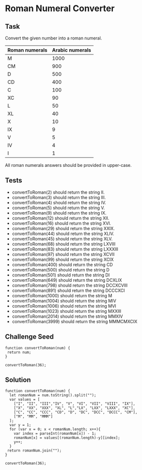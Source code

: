 # Roman Numeral Converter
## Task
Convert the given number into a roman numeral.

| Roman numerals| Arabic numerals |
|--|--|
|M	| 1000|
|CM	| 900|
|D	| 500|
|CD	| 400|
|C	| 100|
|XC	| 90|
|L	| 50|
|XL	| 40|
|X	| 10|
|IX	| 9|
|V	| 5|
|IV	| 4|
|I	| 1|

All roman numerals answers should be provided in upper-case.

## Tests
- convertToRoman(2) should return the string II.
- convertToRoman(3) should return the string III.
- convertToRoman(4) should return the string IV.
- convertToRoman(5) should return the string V.
- convertToRoman(9) should return the string IX.
- convertToRoman(12) should return the string XII.
- convertToRoman(16) should return the string XVI.
- convertToRoman(29) should return the string XXIX.
- convertToRoman(44) should return the string XLIV.
- convertToRoman(45) should return the string XLV.
- convertToRoman(68) should return the string LXVIII
- convertToRoman(83) should return the string LXXXIII
- convertToRoman(97) should return the string XCVII
- convertToRoman(99) should return the string XCIX
- convertToRoman(400) should return the string CD
- convertToRoman(500) should return the string D
- convertToRoman(501) should return the string DI
- convertToRoman(649) should return the string DCXLIX
- convertToRoman(798) should return the string DCCXCVIII
- convertToRoman(891) should return the string DCCCXCI
- convertToRoman(1000) should return the string M
- convertToRoman(1004) should return the string MIV
- convertToRoman(1006) should return the string MVI
- convertToRoman(1023) should return the string MXXIII
- convertToRoman(2014) should return the string MMXIV
- convertToRoman(3999) should return the string MMMCMXCIX

## Challenge Seed
```
function convertToRoman(num) {
 return num;
}

convertToRoman(36);
```
## Solution
```
function convertToRoman(num) {
  let romanNum = num.toString().split(""); 
  var values = [
    ["I", "II", "III","IV", "V", "VI", "VII", "VIII", "IX"],
    ["X", "XX", "XXX", "XL", "L","LX", "LXX", "LXXX", "XC"],
    ["C", "CC", "CCC", "CD", "D", "DC", "DCC", "DCCC", "CM"],
    ["M", "MM", "MMM"]
  ];
  var y = 1;
  for (var x = 0; x < romanNum.length; x++){
    var index = parseInt(romanNum[x]) - 1;
    romanNum[x] = values[(romanNum.length)-y][index];
    y++; 
  }
 return romanNum.join("");
}

convertToRoman(36);
```
